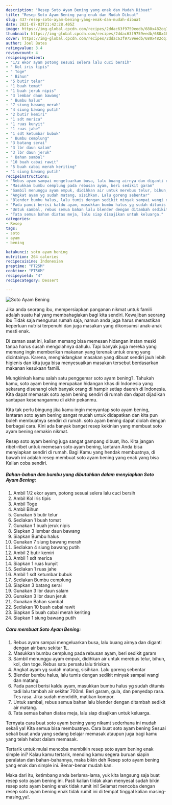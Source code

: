 ```yaml
---
description: "Resep Soto Ayam Bening yang enak dan Mudah Dibuat"
title: "Resep Soto Ayam Bening yang enak dan Mudah Dibuat"
slug: 437-resep-soto-ayam-bening-yang-enak-dan-mudah-dibuat
date: 2021-07-03T21:42:28.405Z
image: https://img-global.cpcdn.com/recipes/2ddac63f9759eedb/680x482cq70/soto-ayam-bening-foto-resep-utama.jpg
thumbnail: https://img-global.cpcdn.com/recipes/2ddac63f9759eedb/680x482cq70/soto-ayam-bening-foto-resep-utama.jpg
cover: https://img-global.cpcdn.com/recipes/2ddac63f9759eedb/680x482cq70/soto-ayam-bening-foto-resep-utama.jpg
author: Joel Bates
ratingvalue: 3.4
reviewcount: 4
recipeingredient:
- "1/2 ekor ayam potong sesuai selera lalu cuci bersih"
- " Kol iris tipis"
- " Toge"
- " Bihun"
- "5 butir telur"
- "1 buah tomat"
- "1 buah jeruk nipis"
- "3 lembar daun bawang"
- " Bumbu halus"
- "7 siung bawang merah"
- "4 siung bawang putih"
- "2 butir kemiri"
- "1 sdt merica"
- "1 ruas kunyit"
- "1 ruas jahe"
- "1 sdt ketumbar bubuk"
- " Bumbu cemplung"
- "3 batang serai"
- "3 lbr daun salam"
- "3 lbr daun jeruk"
- " Bahan sambal"
- "10 buah cabai rawit"
- "5 buah cabai merah keriting"
- "1 siung bawang putih"
recipeinstructions:
- "Rebus ayam sampai mengeluarkan busa, lalu buang airnya dan diganti dengan air baru sekitar 1L."
- "Masukkan bumbu cemplung pada rebusan ayam, beri sedikit garam"
- "Sambil menunggu ayam empuk, didihkan air untuk merebus telur, bihun, kol, dan toge. Rebus satu persatu lalu tiriskan."
- "Angkat ayam yg sudah matang, sisihkan. Lalu goreng sebentar"
- "Blender bumbu halus, lalu tumis dengan sedikit minyak sampai wangi dan matang."
- "Pada panci berisi kaldu ayam, masukkan bumbu halus yg sudah ditumis tadi lalu tambah air sekitar 700ml. Beri garam, gula, dan penyedap rasa. Tes rasa. Jika sudah mendidih, matikan kompor."
- "Untuk sambal, rebus semua bahan lalu blender dengan ditambah sedikit air matang."
- "Tata semua bahan diatas meja, lalu siap disajikan untuk keluarga."
categories:
- Resep
tags:
- soto
- ayam
- bening

katakunci: soto ayam bening 
nutrition: 264 calories
recipecuisine: Indonesian
preptime: "PT25M"
cooktime: "PT56M"
recipeyield: "4"
recipecategory: Dessert

---
```



![Soto Ayam Bening](https://img-global.cpcdn.com/recipes/2ddac63f9759eedb/680x482cq70/soto-ayam-bening-foto-resep-utama.jpg)

Jika anda seorang ibu, mempersiapkan panganan nikmat untuk famili adalah suatu hal yang membahagiakan bagi kita sendiri. Kewajiban seorang ibu Tidak saja mengurus rumah saja, namun anda juga harus memastikan keperluan nutrisi terpenuhi dan juga masakan yang dikonsumsi anak-anak mesti enak.

Di zaman  saat ini, kalian memang bisa memesan hidangan instan meski tanpa harus susah mengolahnya dahulu. Tapi banyak juga mereka yang memang ingin memberikan makanan yang terenak untuk orang yang dicintainya. Karena, menghidangkan masakan yang dibuat sendiri jauh lebih higienis dan kita juga bisa menyesuaikan masakan tersebut berdasarkan makanan kesukaan famili. 



Mungkinkah kamu salah satu penggemar soto ayam bening?. Tahukah kamu, soto ayam bening merupakan hidangan khas di Indonesia yang sekarang disenangi oleh banyak orang di hampir setiap daerah di Indonesia. Kita dapat memasak soto ayam bening sendiri di rumah dan dapat dijadikan santapan kesenanganmu di akhir pekanmu.

Kita tak perlu bingung jika kamu ingin menyantap soto ayam bening, lantaran soto ayam bening sangat mudah untuk didapatkan dan kita pun boleh membuatnya sendiri di rumah. soto ayam bening dapat diolah dengan berbagai cara. Kini ada banyak banget resep kekinian yang membuat soto ayam bening semakin nikmat.

Resep soto ayam bening juga sangat gampang dibuat, lho. Kita jangan ribet-ribet untuk memesan soto ayam bening, lantaran Anda bisa menyiapkan sendiri di rumah. Bagi Kamu yang hendak membuatnya, di bawah ini adalah resep membuat soto ayam bening yang enak yang bisa Kalian coba sendiri.

<!--inarticleads1-->

##### Bahan-bahan dan bumbu yang dibutuhkan dalam menyiapkan Soto Ayam Bening:

1. Ambil 1/2 ekor ayam, potong sesuai selera lalu cuci bersih
1. Ambil  Kol iris tipis
1. Ambil  Toge
1. Ambil  Bihun
1. Gunakan 5 butir telur
1. Sediakan 1 buah tomat
1. Gunakan 1 buah jeruk nipis
1. Siapkan 3 lembar daun bawang
1. Siapkan  Bumbu halus
1. Gunakan 7 siung bawang merah
1. Sediakan 4 siung bawang putih
1. Ambil 2 butir kemiri
1. Ambil 1 sdt merica
1. Siapkan 1 ruas kunyit
1. Sediakan 1 ruas jahe
1. Ambil 1 sdt ketumbar bubuk
1. Sediakan  Bumbu cemplung
1. Siapkan 3 batang serai
1. Gunakan 3 lbr daun salam
1. Gunakan 3 lbr daun jeruk
1. Gunakan  Bahan sambal
1. Sediakan 10 buah cabai rawit
1. Siapkan 5 buah cabai merah keriting
1. Siapkan 1 siung bawang putih




<!--inarticleads2-->

##### Cara membuat Soto Ayam Bening:

1. Rebus ayam sampai mengeluarkan busa, lalu buang airnya dan diganti dengan air baru sekitar 1L.
1. Masukkan bumbu cemplung pada rebusan ayam, beri sedikit garam
1. Sambil menunggu ayam empuk, didihkan air untuk merebus telur, bihun, kol, dan toge. Rebus satu persatu lalu tiriskan.
1. Angkat ayam yg sudah matang, sisihkan. Lalu goreng sebentar
1. Blender bumbu halus, lalu tumis dengan sedikit minyak sampai wangi dan matang.
1. Pada panci berisi kaldu ayam, masukkan bumbu halus yg sudah ditumis tadi lalu tambah air sekitar 700ml. Beri garam, gula, dan penyedap rasa. Tes rasa. Jika sudah mendidih, matikan kompor.
1. Untuk sambal, rebus semua bahan lalu blender dengan ditambah sedikit air matang.
1. Tata semua bahan diatas meja, lalu siap disajikan untuk keluarga.




Ternyata cara buat soto ayam bening yang nikamt sederhana ini mudah sekali ya! Kita semua bisa membuatnya. Cara buat soto ayam bening Sesuai sekali buat anda yang sedang belajar memasak ataupun juga bagi kamu yang telah hebat dalam memasak.

Tertarik untuk mulai mencoba membikin resep soto ayam bening enak simple ini? Kalau kamu tertarik, mending kamu segera buruan siapin peralatan dan bahan-bahannya, maka bikin deh Resep soto ayam bening yang enak dan simple ini. Benar-benar mudah kan. 

Maka dari itu, ketimbang anda berlama-lama, yuk kita langsung saja buat resep soto ayam bening ini. Pasti kalian tiidak akan menyesal sudah bikin resep soto ayam bening enak tidak rumit ini! Selamat mencoba dengan resep soto ayam bening enak tidak rumit ini di tempat tinggal kalian masing-masing,ya!.

